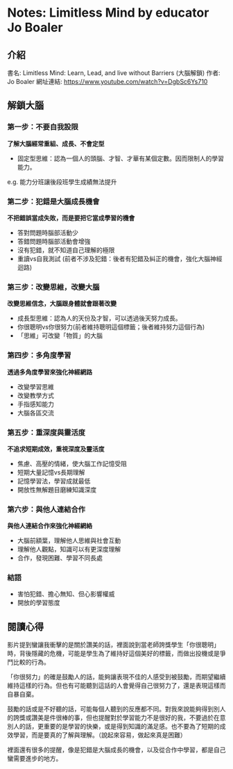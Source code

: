 # Notes: Limitless Mind by educator Jo Boaler

## 介紹
書名: Limitless Mind: Learn, Lead, and live without Barriers (大腦解鎖)
作者: Jo Boaler
網址連結: https://www.youtube.com/watch?v=DgbSc6Ys710

## 解鎖大腦

### 第一步：不要自我設限
**了解大腦經常重組、成長、不會定型**

* 固定型思維：認為一個人的頭腦、才智、才華有某個定數。因而限制人的學習能力。

e.g. 能力分班讓後段班學生成績無法提升


### 第二步：犯錯是大腦成長機會
**不把錯誤當成失敗，而是要把它當成學習的機會**

* 答對問題時腦部活動少
* 答錯問題時腦部活動會增強
* 沒有犯錯，就不知道自己理解的極限
* 重讀vs自我測試 (前者不涉及犯錯：後者有犯錯及糾正的機會，強化大腦神經迴路)


### 第三步：改變思維，改變大腦
**改變思維信念，大腦跟身體就會跟著改變**

* 成長型思維：認為人的天份及才智，可以透過後天努力成長。
* 你很聰明vs你很努力(前者維持聰明這個標籤；後者維持努力這個行為)
* 「思維」可改變「物質」的大腦


### 第四步：多角度學習
**透過多角度學習來強化神經網路**

* 改變學習思維
* 改變教學方式
* 手指感知能力
* 大腦各區交流


### 第五步：重深度與靈活度
**不追求短期成效，重視深度及靈活度**

* 焦慮、高壓的情緒，使大腦工作記憶受阻
* 短期大量記憶vs長期理解
* 記憶學習法，學習成就最低
* 開放性無解題目磨練知識深度


### 第六步：與他人連結合作
**與他人連結合作來強化神經網絡**

* 大腦前額葉，理解他人思維與社會互動
* 理解他人觀點，知識可以有更深度理解
* 合作，發現困難、學習不同長處


### 結語
* 害怕犯錯、擔心無知、但心影響權威
* 開放的學習態度


## 閱讀心得
影片提到蠻讓我衝擊的是關於讚美的話，裡面說到當老師誇獎學生「你很聰明」時，背後隱藏的危機，可能是學生為了維持好這個美好的標籤，而做出投機或是爭鬥比較的行為。

「你很努力」的確是鼓勵人的話，能夠讓表現不佳的人感受到被鼓勵，而期望繼續維持這樣的行為。但也有可能聽到這話的人會覺得自己很努力了，還是表現這樣而自暴自棄。

鼓勵的話或是不好聽的話，可能每個人聽到的反應都不同。對我來說能夠得到別人的誇獎或讚美是件很棒的事，但也提醒對於學習能力不是很好的我，不要過於在意別人的話，更重要的是學習的快樂，或是得到知識的滿足感。也不要為了短期的成效學習，而是要真的了解與理解。（說起來容易，做起來真是困難）

裡面還有很多的提醒，像是犯錯是大腦成長的機會，以及從合作中學習，都是自己蠻需要進步的地方。













